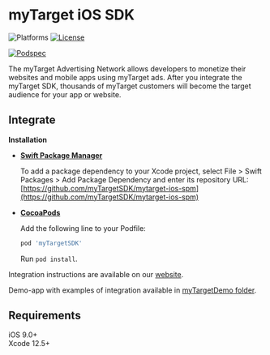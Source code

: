 # myTarget iOS SDK

![Platforms][platforms-svg]
[![License][license-svg]][license-link]

[![Podspec][podspec-svg]][podspec-link]

The myTarget Advertising Network allows developers to monetize their websites  and mobile apps using myTarget ads. 
After you integrate the myTarget SDK, thousands of myTarget customers will become the target audience for your app or website.

## Integrate

**Installation**
 - **[Swift Package Manager](https://developer.apple.com/documentation/xcode/adding_package_dependencies_to_your_app)**
 
   To add a package dependency to your Xcode project, select File > Swift Packages > Add Package Dependency and enter its repository URL:
   [https://github.com/myTargetSDK/mytarget-ios-spm](https://github.com/myTargetSDK/mytarget-ios-spm)

 - **[CocoaPods](https://cocoapods.org/pods/myTargetSDK)**
 
   Add the following line to your Podfile:
   ```ruby
   pod 'myTargetSDK'
   ```
   Run `pod install`.

Integration instructions are available on our [website](https://target.my.com/help/partners/en).

Demo-app with examples of integration available in [myTargetDemo folder](https://github.com/myTargetSDK/mytarget-ios/blob/master/myTargetDemo).

## Requirements

iOS 9.0+  
Xcode 12.5+  

[license-svg]: https://img.shields.io/badge/license-LGPL-lightgrey.svg
[license-link]: https://github.com/myTargetSDK/mytarget-ios/blob/master/LICENSE

[podspec-svg]: https://img.shields.io/cocoapods/v/myTargetSDK.svg
[podspec-link]: https://cocoapods.org/pods/myTargetSDK

[platforms-svg]: https://img.shields.io/cocoapods/p/myTargetSDK.svg
